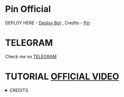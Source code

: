 # Pin Official

DEPLOY HERE - [Deploy Bot](https://github.com/pinz30/GRANDROBOT)
[.](https://heroku.com/deploy)
Credits - [Pin](https://t.me/skiditod)

# TELEGRAM
Check me on [TELEGRAM](https://t.me/beergabutria)
# TUTORIAL [OFFICIAL VIDEO](https://youtu.be/JK9cLTDZUR0)

<details>
<summary> CREDITS </summary>
<h1> LEGEND X </h1>
<h1> PROBOY X </h1>
<h1> TEAMLEGEND </h1>
</details>
